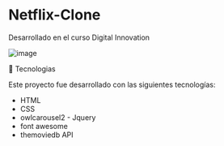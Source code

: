# Netflix-Clone
Desarrollado en el curso Digital Innovation

![image](https://user-images.githubusercontent.com/63380921/125132668-04ec8080-e0db-11eb-96fd-ac77a4614f72.png)


🚀 Tecnologias

Este proyecto fue desarrollado con las siguientes tecnologías:

- HTML
- CSS
- owlcarousel2 - Jquery
- font awesome
- themoviedb API
